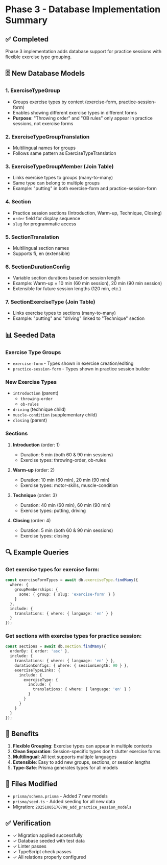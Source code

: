 # Phase 3 - Database Implementation Summary

## ✅ Completed

Phase 3 implementation adds database support for practice sessions with flexible exercise type grouping.

## 🗄️ New Database Models

### 1. ExerciseTypeGroup
- Groups exercise types by context (exercise-form, practice-session-form)
- Enables showing different exercise types in different forms
- **Purpose**: "Throwing order" and "OB rules" only appear in practice sessions, not exercise forms

### 2. ExerciseTypeGroupTranslation
- Multilingual names for groups
- Follows same pattern as ExerciseTypeTranslation

### 3. ExerciseTypeGroupMember (Join Table)
- Links exercise types to groups (many-to-many)
- Same type can belong to multiple groups
- Example: "putting" in both exercise-form and practice-session-form

### 4. Section
- Practice session sections (Introduction, Warm-up, Technique, Closing)
- `order` field for display sequence
- `slug` for programmatic access

### 5. SectionTranslation
- Multilingual section names
- Supports fi, en (extensible)

### 6. SectionDurationConfig
- Variable section durations based on session length
- Example: Warm-up = 10 min (60 min session), 20 min (90 min session)
- Extensible for future session lengths (120 min, etc.)

### 7. SectionExerciseType (Join Table)
- Links exercise types to sections (many-to-many)
- Example: "putting" and "driving" linked to "Technique" section

## 📊 Seeded Data

### Exercise Type Groups
- `exercise-form` - Types shown in exercise creation/editing
- `practice-session-form` - Types shown in practice session builder

### New Exercise Types
- `introduction` (parent)
  - `throwing-order`
  - `ob-rules`
- `driving` (technique child)
- `muscle-condition` (supplementary child)
- `closing` (parent)

### Sections
1. **Introduction** (order: 1)
   - Duration: 5 min (both 60 & 90 min sessions)
   - Exercise types: throwing-order, ob-rules

2. **Warm-up** (order: 2)
   - Duration: 10 min (60 min), 20 min (90 min)
   - Exercise types: motor-skills, muscle-condition

3. **Technique** (order: 3)
   - Duration: 40 min (60 min), 60 min (90 min)
   - Exercise types: putting, driving

4. **Closing** (order: 4)
   - Duration: 5 min (both 60 & 90 min sessions)
   - Exercise types: closing

## 🔍 Example Queries

### Get exercise types for exercise form:
```typescript
const exerciseFormTypes = await db.exerciseType.findMany({
  where: {
    groupMemberships: {
      some: { group: { slug: 'exercise-form' } }
    }
  },
  include: {
    translations: { where: { language: 'en' } }
  }
});
```

### Get sections with exercise types for practice session:
```typescript
const sections = await db.section.findMany({
  orderBy: { order: 'asc' },
  include: {
    translations: { where: { language: 'en' } },
    durationConfigs: { where: { sessionLength: 90 } },
    exerciseTypeLinks: {
      include: {
        exerciseType: {
          include: {
            translations: { where: { language: 'en' } }
          }
        }
      }
    }
  }
});
```

## 🎯 Benefits

1. **Flexible Grouping**: Exercise types can appear in multiple contexts
2. **Clean Separation**: Session-specific types don't clutter exercise forms
3. **Multilingual**: All text supports multiple languages
4. **Extensible**: Easy to add new groups, sections, or session lengths
5. **Type-Safe**: Prisma generates types for all models

## 📁 Files Modified

- `prisma/schema.prisma` - Added 7 new models
- `prisma/seed.ts` - Added seeding for all new data
- Migration: `20251005170708_add_practice_session_models`

## ✅ Verification

- ✓ Migration applied successfully
- ✓ Database seeded with test data
- ✓ Linter passes
- ✓ TypeScript check passes
- ✓ All relations properly configured
